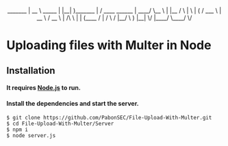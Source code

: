 <p align="center">
 _______
|   __  \           _____             
|  |__|  )_______   |   /     ____    ______
|   ____/ \__    \  |  |__   /    \  |      \
|  (        / ___ \ |  __ \ /  __  \ |   /\  \
|  |       (____  / |     / \      / |__/  \  )
|__|            \/  |____/   \____/         \/

# Uploading files with Multer in Node

</p>

## Installation

#### It requires [Node.js](https://nodejs.org) to run.

#### Install the dependencies and start the server.

```
$ git clone https://github.com/PabonSEC/File-Upload-With-Multer.git
$ cd File-Upload-With-Multer/Server
$ npm i
$ node server.js
```

